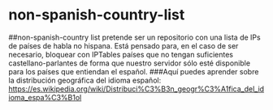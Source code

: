 # non-spanish-country-list

##non-spanish-country list pretende ser un repositorio con una lista de IPs de países de habla no hispana. Está pensado para, en el caso de ser necesario, bloquear con IPTables países que no tengan suficientes castellano-parlantes de forma que nuestro servidor sólo esté disponible para los países que entiendan el español.
###Aquí puedes aprender sobre la distribución geográfica del idioma español: https://es.wikipedia.org/wiki/Distribuci%C3%B3n_geogr%C3%A1fica_del_idioma_espa%C3%B1ol
